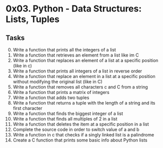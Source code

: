 # 0x03. Python - Data Structures: Lists, Tuples
## Tasks

0. Write a function that prints all the integers of a list
1. Write a function that retrieves an element from a list like im C
2. Write a function that replaces an element of a list at a specific position (like in c)
3. Write a function that prints all integers of a list in reverse order
4. Write a function that replace an element in a list at a specific position without modifying the original list (like in C)
5. Write a function that removes all characters c and C from a string
6. Write a function that prints a matrix of integers
7. Write a function that adds two tuples
8. Write a function that returns a tuple with the length of a string and its first character
9. Write a function that finds the biggest integer of a list
10. Write a function that finds all multiples of 2 in a list
11. Write a function that deletes the item at a specific position in a list
12. Complete the source code in order to switch value of a and b
13. Write a function in c that checks if a singly linked list is a palindrome
14. Create a C function that prints some basic info about Python lists
